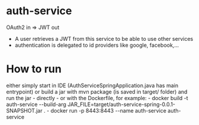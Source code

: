# auth-service
OAuth2 in => JWT out 

- A user retrieves a JWT from this service to be able to use other services
- authentication is delegated to id providers like google, facebook,...

# How to run
either simply start in IDE (AuthServiceSpringApplication.java has main entrypoint)
or build a jar with mvn package (is saved in target/ folder)
and run the jar 
	- directly
	- or with the Dockerfile, for example:
		- docker build -t auth-service --build-arg JAR_FILE=target/auth-service-spring-0.0.1-SNAPSHOT.jar .
		- docker run -p 8443:8443 --name auth-service auth-service
		